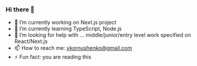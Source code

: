 ### Hi there 👋

- 🔭 I’m currently working on Next.js project
- 🌱 I’m currently learning TypeScript, Node.js
- 🤔 I’m looking for help with ... middle/junior/entry level work specified on React/Next.js
- 📫 How to reach me: vkornushenko@gmail.com
- ⚡ Fun fact: you are reading this
